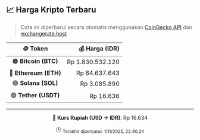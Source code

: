 

<!-- HARGA_KRIPTO -->
## 📈 Harga Kripto Terbaru

> Data ini diperbarui secara otomatis menggunakan [CoinGecko API](https://www.coingecko.com/) dan [exchangerate.host](https://exchangerate.host/)

<div align="center">

| 🪙 Token | 💰 Harga (IDR) |
|:------:|---------------:|
| 🟠 **Bitcoin (BTC)**   | Rp 1.830.532.120 |
| 🔵 **Ethereum (ETH)**  | Rp 64.637.643 |
| 🟣 **Solana (SOL)**    | Rp 3.085.890 |
| 🟢 **Tether (USDT)**   | Rp 16.636 |

---

💱 **Kurs Rupiah (USD → IDR)**: Rp 16.634

🕒 <sub>Terakhir diperbarui: 1/11/2025, 22.40.24</sub>

</div>
<!-- /HARGA_KRIPTO -->
